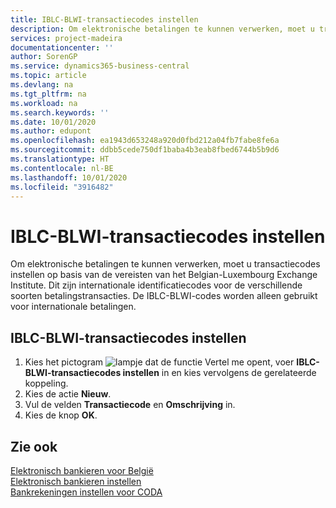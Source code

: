 ```yaml
---
title: IBLC-BLWI-transactiecodes instellen
description: Om elektronische betalingen te kunnen verwerken, moet u transactiecodes instellen op basis van de vereisten van het Belgian-Luxembourg Exchange Institute.
services: project-madeira
documentationcenter: ''
author: SorenGP
ms.service: dynamics365-business-central
ms.topic: article
ms.devlang: na
ms.tgt_pltfrm: na
ms.workload: na
ms.search.keywords: ''
ms.date: 10/01/2020
ms.author: edupont
ms.openlocfilehash: ea1943d653248a920d0fbd212a04fb7fabe8fe6a
ms.sourcegitcommit: ddbb5cede750df1baba4b3eab8fbed6744b5b9d6
ms.translationtype: HT
ms.contentlocale: nl-BE
ms.lasthandoff: 10/01/2020
ms.locfileid: "3916482"
---
```

# <a name="set-up-iblc-blwi-transaction-codes"></a>IBLC-BLWI-transactiecodes instellen
Om elektronische betalingen te kunnen verwerken, moet u transactiecodes instellen op basis van de vereisten van het Belgian-Luxembourg Exchange Institute. Dit zijn internationale identificatiecodes voor de verschillende soorten betalingstransacties. De IBLC-BLWI-codes worden alleen gebruikt voor internationale betalingen.  

## <a name="to-set-up-iblcblwi-transaction-codes"></a>IBLC-BLWI-transactiecodes instellen  

1.  Kies het pictogram ![lampje dat de functie Vertel me opent](../../media/ui-search/search_small.png "Vertel me wat u wilt doen"), voer **IBLC-BLWI-transactiecodes instellen** in en kies vervolgens de gerelateerde koppeling.  
2.  Kies de actie **Nieuw**.  
3.  Vul de velden **Transactiecode** en **Omschrijving** in.  
4.  Kies de knop **OK**.  

## <a name="see-also"></a>Zie ook  
 [Elektronisch bankieren voor België](belgian-electronic-banking.md)   
 [Elektronisch bankieren instellen](how-to-set-up-electronic-banking.md)   
 [Bankrekeningen instellen voor CODA](how-to-set-up-bank-accounts-for-coda.md)
